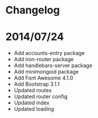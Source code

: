 # Changelog

# 2014/07/24

* Add accounts-entry package
* Add iron-router package
* Add handlebars-server package
* Add minimongoid package
* Add Font Awesome 4.1.0
* Add Bootstrap 3.1.1
* Updated routes
* Updated router config
* Updated index
* Updated loading